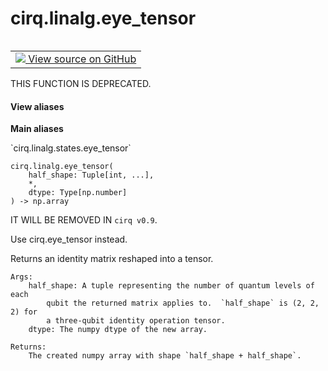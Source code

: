 <div itemscope itemtype="http://developers.google.com/ReferenceObject">
<meta itemprop="name" content="cirq.linalg.eye_tensor" />
<meta itemprop="path" content="Stable" />
</div>

# cirq.linalg.eye_tensor

<!-- Insert buttons and diff -->

<table class="tfo-notebook-buttons tfo-api" align="left">

<td>
  <a target="_blank" href="https://github.com/quantumlib/cirq/tree/master/cirq/linalg/states.py">
    <img src="https://www.tensorflow.org/images/GitHub-Mark-32px.png" />
    View source on GitHub
  </a>
</td>
</table>



THIS FUNCTION IS DEPRECATED.

<section class="expandable">
  <h4 class="showalways">View aliases</h4>
  <p>
<b>Main aliases</b>
<p>`cirq.linalg.states.eye_tensor`</p>
</p>
</section>

<pre class="devsite-click-to-copy prettyprint lang-py tfo-signature-link">
<code>cirq.linalg.eye_tensor(
    half_shape: Tuple[int, ...],
    *,
    dtype: Type[np.number]
) -> np.array
</code></pre>



<!-- Placeholder for "Used in" -->

IT WILL BE REMOVED IN `cirq v0.9`.

Use cirq.eye_tensor instead.

Returns an identity matrix reshaped into a tensor.

    Args:
        half_shape: A tuple representing the number of quantum levels of each
            qubit the returned matrix applies to.  `half_shape` is (2, 2, 2) for
            a three-qubit identity operation tensor.
        dtype: The numpy dtype of the new array.

    Returns:
        The created numpy array with shape `half_shape + half_shape`.
    